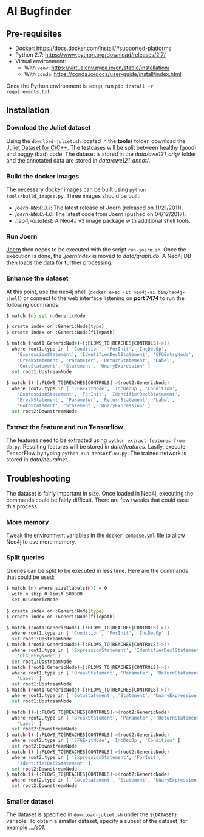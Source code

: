 # AI Bugfinder

## Pre-requisites

* Docker: https://docs.docker.com/install/#supported-platforms
* Python 2.7: https://www.python.org/download/releases/2.7/
* Virtual environment:
	* With `venv`: https://virtualenv.pypa.io/en/stable/installation/
	* With `conda`: https://conda.io/docs/user-guide/install/index.html
	
Once the Python environment is setup, run `pip install -r requirements.txt`


## Installation

### Download the Juliet dataset

Using the `download-juliet.sh` located in the **tools/** folder, download the 
[Juliet Dataset for C/C++](https://samate.nist.gov/SRD/testsuite.php). The 
testcases will be split between healthy (good) and buggy (bad) code. The 
dataset is stored in the *data/cwe121_orig/* folder and the annotated data are 
stored in *data/cwe121_annot/*.

### Build the docker images

The necessary docker images can be built using `python tools/build_images.py`.
Three images should be built:
* *joern-lite:0.3.1*: The latest release of Joern (released on 11/21/2011).
* *joern-lite:0.4.0*: The latest code from Joern (pushed on 04/12/2017).
* *neo4j-ai:latest*: A Neo4J v3 image package with additional shell tools.

### Run Joern

[Joern](http://mlsec.org/joern/index.shtml) then needs to be executed with the 
script `run-joern.sh`. Once the execution is done, the  *.joernIndex* is moved 
to *data/graph.db*. A Neo4j DB then loads the data for further processing.

### Enhance the dataset

At this point, use the neo4j shell (`docker exec -it neo4j-ai bin/neo4j-shell`)
or connect to the web interface listening on **port 7474** to run the following
commands:

```bash
$ match (n) set n:GenericNode

$ create index on :GenericNode(type)
$ create index on :GenericNode(filepath)

$ match (root1:GenericNode)-[:FLOWS_TO|REACHES|CONTROLS]->()
  where root1.type in [ 'Condition', 'ForInit', 'IncDecOp',
    'ExpressionStatement', 'IdentifierDeclStatement', 'CFGEntryNode',
	'BreakStatement', 'Parameter', 'ReturnStatement', 'Label',
	'GotoStatement', 'Statement', 'UnaryExpression' ]
  set root1:UpstreamNode
  
$ match ()-[:FLOWS_TO|REACHES|CONTROLS]->(root2:GenericNode)
  where root2.type in [ 'CFGExitNode', 'IncDecOp', 'Condition',
    'ExpressionStatement', 'ForInit', 'IdentifierDeclStatement',
	'BreakStatement', 'Parameter', 'ReturnStatement', 'Label',
	'GotoStatement', 'Statement', 'UnaryExpression' ]
  set root2:DownstreamNode
```

### Extract the feature and run Tensorflow

The features need to be extracted using `python extract-features-from-db.py`. 
Resulting features will be stored in *data/features*. Lastly, execute 
TensorFlow by typing `python run-tensorflow.py`. The trained network is stored
in *data/neuralnet*.


## Troubleshooting

The dataset is fairly important in size. Once loaded in Neo4j, executing the 
commands could be fairly difficult. There are few tweaks that could ease this
process.


### More memory

Tweak the environment variables in the `docker-compose.yml` file to allow Neo4j
to use more memory.


### Split queries

Queries can be split to be executed in less time. Here are the commands that
could be used:

```bash
$ match (n) where size(labels(n)) = 0 
  with n skip 0 limit 500000
  set n:GenericNode
  
$ create index on :GenericNode(type)
$ create index on :GenericNode(filepath)

$ match (root1:GenericNode)-[:FLOWS_TO|REACHES|CONTROLS]->()
  where root1.type in [ 'Condition', 'ForInit', 'IncDecOp' ]
  set root1:UpstreamNode
$ match (root1:GenericNode)-[:FLOWS_TO|REACHES|CONTROLS]->()
  where root1.type in [ 'ExpressionStatement', 'IdentifierDeclStatement', 
    'CFGEntryNode' ]
  set root1:UpstreamNode
$ match (root1:GenericNode)-[:FLOWS_TO|REACHES|CONTROLS]->()
  where root1.type in [ 'BreakStatement', 'Parameter', 'ReturnStatement', 
    'Label' ]
  set root1:UpstreamNode
$ match (root1:GenericNode)-[:FLOWS_TO|REACHES|CONTROLS]->()
  where root1.type in [ 'GotoStatement', 'Statement', 'UnaryExpression' ]
  set root1:UpstreamNode

$ match ()-[:FLOWS_TO|REACHES|CONTROLS]->(root2:GenericNode)
  where root2.type in [ 'BreakStatement', 'Parameter', 'ReturnStatement', 
    'Label' ]
  set root2:DownstreamNode
$ match ()-[:FLOWS_TO|REACHES|CONTROLS]->(root2:GenericNode)
  where root2.type in [ 'CFGExitNode', 'IncDecOp', 'Condition' ]
  set root2:DownstreamNode
$ match ()-[:FLOWS_TO|REACHES|CONTROLS]->(root2:GenericNode)
  where root2.type in [ 'ExpressionStatement', 'ForInit', 
    'IdentifierDeclStatement' ]
  set root2:DownstreamNode
$ match ()-[:FLOWS_TO|REACHES|CONTROLS]->(root2:GenericNode)
  where root2.type in [ 'GotoStatement', 'Statement', 'UnaryExpression' ]
  set root2:DownstreamNode
```


### Smaller dataset

The dataset is specified in `download-juliet.sh` under the `${DATASET}` 
variable. To obtain a smaller dataset, specify a subset of the dataset, for
example *.../s01*.
